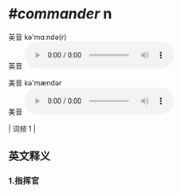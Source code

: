 # ***\#commander*** n
英音 kə'mɑːndə(r)  
英音
<audio src="./media/commander1.aac" controls="controls"></audio>

美音 kə'mændər  
美音
<audio src="./media/commander2.aac" controls="controls"></audio>



| 词频 1 |  

英文释义
---
### 1.**指挥官**  


